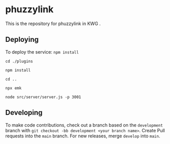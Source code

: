 # phuzzylink
This is the repository for phuzzylink in KWG .

## Deploying

To deploy the service:
`npm install`

`cd ./plugins`

`npm install`

`cd ..`

`npx emk`

`node src/server/server.js -p 3001`

## Developing

To make code contributions, check out a branch based on the `development` branch with `git checkout -bb development <your branch name>`. Create Pull requests into the `main` branch. For new releases, merge `develop` into `main`.